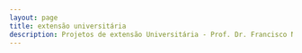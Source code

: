 ```yaml
---
layout: page
title: extensão universitária
description: Projetos de extensão Universitária - Prof. Dr. Francisco Nascimento
---
```

<html lang="pt-BR">
<head>
    <meta charset="UTF-8">
    <meta name="viewport" content="width=device-width, initial-scale=1.0">
    <title>Menu de Navegação</title>
    <style>
        body {
            font-family: Arial, sans-serif;
        }
        .menu {
            background-color: #333;
            overflow: hidden;
        }
        .menu a {
            float: left;
            display: block;
            color: white;
            text-align: center;
            padding: 14px 16px;
            text-decoration: none;
        }
        .menu a:hover {
            background-color: #ddd;
            color: black;
        }
        .content {
            padding: 20px;
        }
        p {
            text-align: justify;
        }
        .centered-img {
            display: block;
            margin-left: auto;
            margin-right: auto;
            height: 200px;
            width: auto;
        }

    </style>
</head>
<body>

<div class="navbar">
  <div class="navbar-inner">
      <ul class="nav">
          <li><a href= "/pages/extensao/extensao_oca.html">Oca da Ciência na Escola</a></li>
          <li><a href= "/pages/extensao/extensao_sarau.html">Sarau Odara</a></li>
          <li><a href= "/pages/extensao/extensao_pint.html">Pint of Science</a></li>
            <li><a href= "/pages/extensao/extensao_esc_campus.html">Escolas no Campus</a></li>
            <li><a href= "/pages/extensao/extensao_banca.html">Banca da Ciência</a></li>
            <li><a href= "/pages/extensao/extensao_encontro.html">Encontro com Educadores</a></li>
      </ul>
  </div>
</div>
<p>
<p>
<p style="text-align: justify;">
A extensão universitária é uma das três funções essenciais das universidades, ao lado do ensino e da pesquisa. Ela se refere a atividades que promovem a interação entre a universidade e a sociedade, proporcionando benefícios mútuos, buscando aplicar o conhecimento acadêmico em práticas que possam contribuir para o desenvolvimento social, cultural, econômico e tecnológico da comunidade externa à universidade.
<p>
As atividades de extensão universitária podem incluir:
<p>
<b>1. Projetos Comunitários:</b> <br />
Programas que visam resolver problemas sociais locais, como ações de saúde pública, educação, assistência social, entre outros.
<p>
<b>2. Cursos e Oficinas:</b> <br />
Cursos de curta duração, oficinas, palestras e seminários abertos ao público sobre diversos temas.
<p>
<b>3. Consultoria e Assessoria:</b> <br />
Serviços prestados por professores e estudantes para empresas, organizações não governamentais e órgãos públicos.
<p>
<b>4. Eventos Culturais:</b> <br />
Exposições, mostras de arte, apresentações teatrais e musicais, entre outros eventos culturais que envolvem a comunidade.
<p>
<b>5. Iniciativas de Empreendedorismo e Inovação:</b> <br />
Programas que incentivam o empreendedorismo e a inovação tecnológica, muitas vezes em parceria com o setor empresarial.
<p>

A extensão universitária tem como objetivos principais:
<p>
<b>- Disseminar o conhecimento produzido na universidade:</b><br /> Tornando-o acessível e aplicável à sociedade.
<p>
<b>- Promover a formação integral dos estudantes:</b> <br />
Complementando a formação acadêmica com experiências práticas e comunitárias.
<p>
<b>- Contribuir para o desenvolvimento social:</b><br />
Aplicando o conhecimento universitário para resolver problemas concretos e melhorar a qualidade de vida da comunidade.
<p>
Essas atividades são importantes para estreitar os laços entre a universidade e a sociedade, garantindo que a produção acadêmica tenha um impacto direto e positivo no mundo real.
</p>
---  
